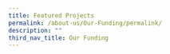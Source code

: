 ```yaml
---
title: Featured Projects
permalink: /about-us/Our-Funding/permalink/
description: ""
third_nav_title: Our Funding
---
```

